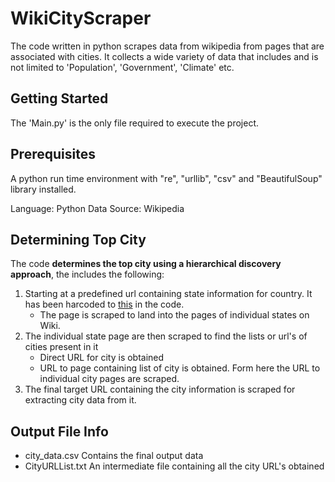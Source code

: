 # WikiCityScraper

The code written in python scrapes data from wikipedia from pages that are associated with cities. It collects a wide variety of data that includes and is not limited to 'Population', 'Government', 'Climate' etc.

## Getting Started

The 'Main.py' is the only file required to execute the project.

## Prerequisites

A python run time environment with "re", "urllib", "csv" and "BeautifulSoup" library installed.

Language: Python
Data Source: Wikipedia

## Determining Top City

The code **determines the top city using a hierarchical discovery approach**, the includes the following:
1. Starting at a predefined url containing state information for country. It has been harcoded to [this](https://en.wikipedia.org/wiki/U.S._state) in the code.
   - The page is scraped to land into the pages of individual states on Wiki.
2. The individual state page are then scraped to find the lists or url's of cities present in it
   - Direct URL for city is obtained
   - URL to page containing list of city is obtained. Form here the URL to individual city pages are scraped.
3. The final target URL containing the city information is scraped for extracting city data from it.

## Output File Info
- city_data.csv 
  Contains the final output data
- CityURLList.txt
  An intermediate file containing all the city URL's obtained
